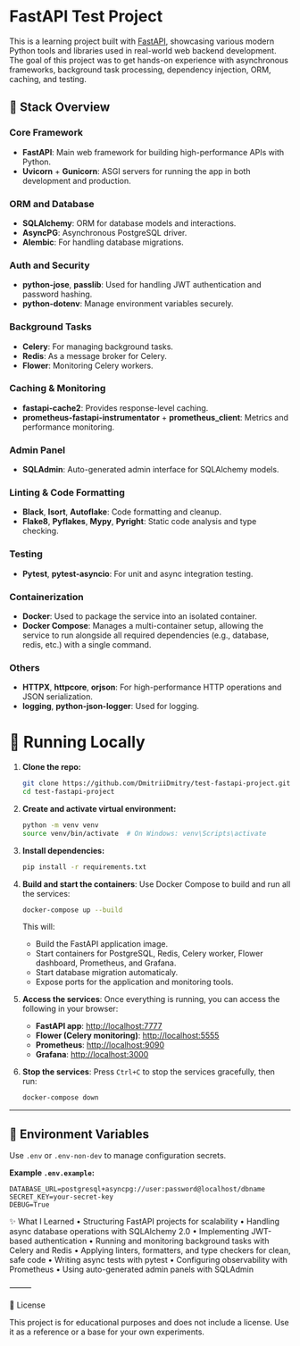 # FastAPI Test Project

This is a learning project built with [FastAPI](https://fastapi.tiangolo.com/), showcasing various modern Python tools and libraries used in real-world web backend development. The goal of this project was to get hands-on experience with asynchronous frameworks, background task processing, dependency injection, ORM, caching, and testing.

## 🚀 Stack Overview

### Core Framework
- **FastAPI**: Main web framework for building high-performance APIs with Python.
- **Uvicorn** + **Gunicorn**: ASGI servers for running the app in both development and production.

### ORM and Database
- **SQLAlchemy**: ORM for database models and interactions.
- **AsyncPG**: Asynchronous PostgreSQL driver.
- **Alembic**: For handling database migrations.

### Auth and Security
- **python-jose**, **passlib**: Used for handling JWT authentication and password hashing.
- **python-dotenv**: Manage environment variables securely.

### Background Tasks
- **Celery**: For managing background tasks.
- **Redis**: As a message broker for Celery.
- **Flower**: Monitoring Celery workers.

### Caching & Monitoring
- **fastapi-cache2**: Provides response-level caching.
- **prometheus-fastapi-instrumentator** + **prometheus_client**: Metrics and performance monitoring.

### Admin Panel
- **SQLAdmin**: Auto-generated admin interface for SQLAlchemy models.

### Linting & Code Formatting
- **Black**, **Isort**, **Autoflake**: Code formatting and cleanup.
- **Flake8**, **Pyflakes**, **Mypy**, **Pyright**: Static code analysis and type checking.

### Testing
- **Pytest**, **pytest-asyncio**: For unit and async integration testing.

### Containerization
- **Docker**: Used to package the service into an isolated container.
- **Docker Compose**: Manages a multi-container setup, allowing the service to run alongside all required dependencies (e.g., database, redis, etc.) with a single command.

### Others
- **HTTPX**, **httpcore**, **orjson**: For high-performance HTTP operations and JSON serialization.
- **logging**, **python-json-logger**: Used for logging.


# 🚀 Running Locally

1. **Clone the repo:**

    ```bash
    git clone https://github.com/DmitriiDmitry/test-fastapi-project.git
    cd test-fastapi-project
    ```

2. **Create and activate virtual environment:**

    ```bash
    python -m venv venv
    source venv/bin/activate  # On Windows: venv\Scripts\activate
    ```

3. **Install dependencies:**

    ```bash
    pip install -r requirements.txt
    ```

4. **Build and start the containers**:
   Use Docker Compose to build and run all the services:
   ```bash
   docker-compose up --build
   ```
   This will:
   - Build the FastAPI application image.
   - Start containers for PostgreSQL, Redis, Celery worker, Flower dashboard, Prometheus, and Grafana.
   - Start database migration automaticaly.
   - Expose ports for the application and monitoring tools.
  
5. **Access the services**:
   Once everything is running, you can access the following in your browser:

   - **FastAPI app**: [http://localhost:7777](http://localhost:7777)
   - **Flower (Celery monitoring)**: [http://localhost:5555](http://localhost:5555)
   - **Prometheus**: [http://localhost:9090](http://localhost:9090)
   - **Grafana**: [http://localhost:3000](http://localhost:3000)
  
6. **Stop the services**:
   Press `Ctrl+C` to stop the services gracefully, then run:
   ```bash
   docker-compose down
   ```

---

## 📂 Environment Variables

Use `.env` or `.env-non-dev` to manage configuration secrets.

**Example `.env.example`:**

```env
DATABASE_URL=postgresql+asyncpg://user:password@localhost/dbname
SECRET_KEY=your-secret-key
DEBUG=True
```



✨ What I Learned
	•	Structuring FastAPI projects for scalability
	•	Handling async database operations with SQLAlchemy 2.0
	•	Implementing JWT-based authentication
	•	Running and monitoring background tasks with Celery and Redis
	•	Applying linters, formatters, and type checkers for clean, safe code
	•	Writing async tests with pytest
	•	Configuring observability with Prometheus
	•	Using auto-generated admin panels with SQLAdmin

⸻

📜 License

This project is for educational purposes and does not include a license. Use it as a reference or a base for your own experiments.

